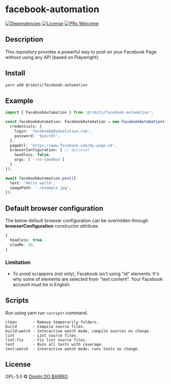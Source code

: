 # facebook-automation

[![Dependencies][prod-dependencies-badge]][prod-dependencies]
[![License][license-badge]][LICENSE]
[![PRs Welcome][prs-badge]][prs]

## Description

This repository provides a powerful way to post on your Facebook Page without using any API (based on Playwright). 

## Install

```bash
yarn add @rimiti/facebook-automation
```

## Example

```typescript
import { FacebookAutomation } from '@rimiti/facebook-automation';

const facebookAutomation: FacebookAutomation = new FacebookAutomation({
  credentials: {
    login: 'facebook@dimsolution.com',
    password: '$secr€t',
  },
  pageUrl: 'https://www.facebook.com/my-page-id',
  browserConfiguration: { // Optional
    headless: false, 
    args: ['--no-sandbox']
  } 
});

await facebookAutomation.post({
  text: 'Hello world',
  imagePath: './example.jpg',
});
```

## Default browser configuration

The below default browser configuration can be overridden through **browserConfiguration** constructor attribute.

```typescript
{
  headless: true,
  slowMo: 50,
}
```


### Limitation

- To avoid scrappers (not only), Facebook isn't using "id" elements. It's why some of elements are selected from "text content". Your Facebook account must be in English.


## Scripts

Run using yarn run `<script>` command.

    clean       - Remove temporarily folders.
    build       - Compile source files.
    build:watch - Interactive watch mode, compile sources on change.
    lint        - Lint source files.
    lint:fix    - Fix lint source files.
    test        - Runs all tests with coverage.
    test:watch  - Interactive watch mode, runs tests on change.

## License

GPL-3.0 © [Dimitri DO BAIRRO](https://www.dimsolution.com)

[prod-dependencies-badge]: https://david-dm.org/rimiti/facebook-automation/status.svg
[prod-dependencies]: https://david-dm.org/rimiti/facebook-automation
[license-badge]: https://img.shields.io/badge/license-GPL3-blue.svg?style=flat-square
[license]: https://github.com/rimiti/facebook-automation/blob/master/LICENSE
[prs-badge]: https://img.shields.io/badge/PRs-welcome-brightgreen.svg?style=flat-square
[prs]: http://makeapullrequest.com
